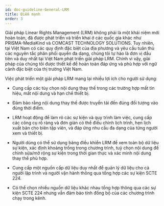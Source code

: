 ```yaml
---
id: doc-guideline-General-LRM
title: Điểm mạnh
order: 3
---
```


Giải pháp Linear Rights Management (LRM) không phải là một khái niệm mới hoàn toàn, đã được phát triển và triển khai ở các quốc gia khác như PRISMA-MediaKind và COMCAST TECHNOLOGY SOLUTIONS. Tuy nhiên, tại Việt Nam có các quy định đặc biệt của địa phương và yêu cầu tuân thủ các nguyên tắc phân phối quyền đa dạng, chúng tôi tự hào là đơn vị đầu tiên và duy nhất tại Việt Nam phát triển giải pháp LRM. Chính vì vậy, giải pháp của chúng tôi được thiết kế để hoàn toàn đáp ứng và phù hợp với ngữ cảnh đặc biệt của thị trường Việt Nam.

Việc phát triển một giải pháp LRM mang lại nhiều lợi ích cho người sử dụng:

- Cung cấp các tùy chọn nội dung thay thế trong các trường hợp mất tín hiệu, mất nội dung và hạn chế thiết bị.

- Đảm bảo rằng nội dung thay thế được truyền tải đến đúng đối tượng vào đúng thời điểm.

- LRM hoạt động để làm rõ các sự kiện và quy trình làm việc, cung cấp các công cụ rõ ràng và đơn giản có thể điều chỉnh lịch trình, hẹn lịch xuất bản cho biên tập viên, và đáp ứng nhu cầu đa dạng của từng người xem và thiết bị.

- Người dùng có thể sử dụng bảng điều khiển LRM để xem toàn bộ dữ liệu sự kiện, xác định khoảng trống trong chương trình, tuỳ chọn nội dung để chỉnh sửa/mở rộng sự kiện trong thời gian thực và xác minh nội dung thay thế phù hợp.

- Cung cấp một nguồn cấp dữ liệu duy nhất để quản lý dữ liệu cho cả người lập trình và người vận hành thông qua tổng hợp các sự kiện SCTE 224.

- Có thể chọn nhiều nguồn dữ liệu khác nhau tổng hợp thông qua các sự kiện SCTE 224 nhưng vẫn đảm bảo tính đồng bộ của các chương trình chạy trong kênh.

